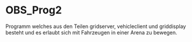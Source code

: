 # OBS_Prog2
Programm welches aus den Teilen gridserver, vehicleclient und griddisplay besteht und es erlaubt sich mit Fahrzeugen in einer Arena zu bewegen.
